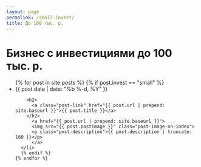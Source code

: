 ```yaml
---
layout: page
permalink: /small-invest/
title: До 100 тыс. р.
---
```


<div class="home">

  <h1 class="page-heading">Бизнес с инвестициями до 100 тыс. р.</h1>

  <ul class="post-list">
    {% for post in site.posts %}
      {% if post.invest == "small" %}
      <li>
        <span class="post-meta">{{ post.date | date: "%b %-d, %Y" }}</span>

        <h2>
          <a class="post-link" href="{{ post.url | prepend: site.baseurl }}">{{ post.title }}</a>
        </h2>
          <a href="{{ post.url | prepend: site.baseurl }}">
          <img src="{{ post.postimage }}" class="post-image-on-index">
          <p class="post-description">{{ post.description | truncate: 160 }}</p>
          </a>
      </li>
      {% endif %}
    {% endfor %}
  </ul>

  

</div>
